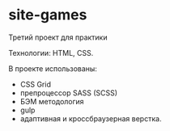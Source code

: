 # site-games
Третий проект для практики

Технологии: HTML, CSS.

В проекте использованы:

- CSS Grid
- препроцессор SASS (SCSS)
- БЭМ методология
- gulp
- адаптивная и кроссбраузерная верстка. 
